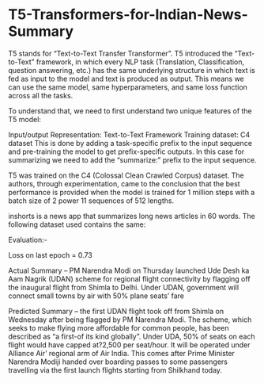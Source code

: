 # T5-Transformers-for-Indian-News-Summary

T5 stands for “Text-to-Text Transfer Transformer”. T5 introduced the “Text-to-Text” framework, in which every NLP task (Translation, Classification, question answering, etc.) has the same underlying structure in which text is fed as input to the model and text is produced as output. This means we can use the same model, same hyperparameters, and same loss function across all the tasks.

To understand that, we need to first understand two unique features of the T5 model:

Input/output Representation: Text-to-Text Framework
Training dataset: C4 dataset
This is done by adding a task-specific prefix to the input sequence and pre-training the model to get prefix-specific outputs.
In this case for summarizing we need to add the “summarize:” prefix to the input sequence.

T5 was trained on the C4 (Colossal Clean Crawled Corpus) dataset. The authors, through experimentation, came to the conclusion that the best performance is provided when the model is trained for 1 million steps with a batch size of 2 power 11 sequences of 512 lengths.

inshorts is a news app that summarizes long news articles in 60 words. The following dataset used contains the same:


Evaluation:-

Loss on last epoch = 0.73

Actual Summary – PM Narendra Modi on Thursday launched Ude Desh ka Aam Nagrik (UDAN) scheme for regional flight connectivity by flagging off the inaugural flight from Shimla to Delhi. Under UDAN, government will connect small towns by air with 50% plane seats’ fare

Predicted Summary – the first UDAN flight took off from Shimla on Wednesday after being flagged by PM Narendra Modi. The scheme, which seeks to make flying more affordable for common people, has been described as “a first-of its kind globally”. Under UDA, 50% of seats on each flight would have capped at?2,500 per seat/hour. It will be operated under Alliance Air’ regional arm of Air India. This comes after Prime Minister Narendra Modiji handed over boarding passes to some passengers travelling via the first launch flights starting from Shilkhand today.

